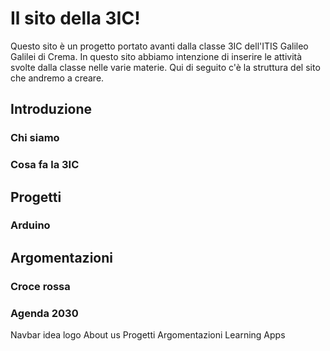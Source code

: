 # Il sito della 3IC!

Questo sito è un progetto portato avanti dalla classe 3IC dell'ITIS Galileo Galilei di Crema.
In questo sito abbiamo intenzione di inserire le attività svolte dalla classe nelle varie materie.
Qui di seguito c'è la struttura del sito che andremo a creare.

## Introduzione

### Chi siamo

### Cosa fa la 3IC

## Progetti

### Arduino

## Argomentazioni

### Croce rossa

### Agenda 2030

Navbar idea
logo                         About us    Progetti    Argomentazioni    Learning Apps